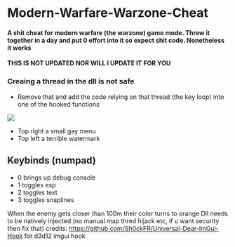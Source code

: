 # Modern-Warfare-Warzone-Cheat
#### A shit cheat for modern warfare (the warzone) game mode. Threw it together in a day and put 0 effort into it so expect shit code. Nonetheless it works

**THIS IS NOT UPDATED NOR WILL I UPDATE IT FOR YOU**

### Creaing a thread in the dll is not safe
 - Remove that and add the code relying on that thread (the key loop) into one of the hooked functions

 <img src="https://i.imgur.com/mGR2X3D.png"/>  

- Top right a small gay menu
- Top left a terrible watermark

## Keybinds (numpad)
  - 0 brings up debug console
  - 1 toggles esp
  - 2 toggles text
  - 3 toggles snaplines
  
When the enemy gets closer than 100m their color turns to orange
Dll needs to be natively injected (no manual map thred hijack etc, if u want security then fix that)
credits: https://github.com/Sh0ckFR/Universal-Dear-ImGui-Hook for d3d12 imgui hook
